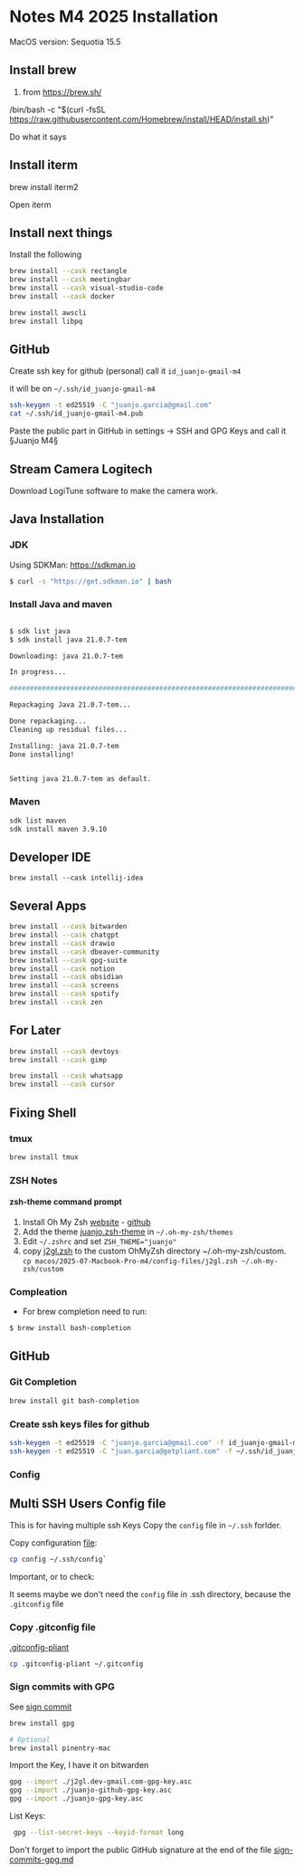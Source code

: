 # Notes M4 2025 Installation

MacOS version: Sequotia 15.5


## Install brew

1. from https://brew.sh/

/bin/bash -c "$(curl -fsSL https://raw.githubusercontent.com/Homebrew/install/HEAD/install.sh)"

Do what it says

## Install iterm

brew install iterm2

Open iterm


## Install next things
Install the following
```sh
brew install --cask rectangle
brew install --cask meetingbar
brew install --cask visual-studio-code
brew install --cask docker
```

```sh
brew install awscli
brew install libpq
```


## GitHub

Create ssh key for github (personal)
call it `id_juanjo-gmail-m4`

it will be on `~/.ssh/id_juanjo-gmail-m4`

```sh
ssh-keygen -t ed25519 -C "juanjo.garcia@gmail.com"
cat ~/.ssh/id_juanjo-gmail-m4.pub
```

Paste the public part in GitHub in settings -> SSH and GPG Keys and call it §Juanjo M4§


## Stream Camera Logitech
Download LogiTune software to make the camera work.

## Java Installation

### JDK
Using SDKMan: https://sdkman.io

```sh
$ curl -s "https://get.sdkman.io" | bash
```


### Install Java and maven
```sh

$ sdk list java
$ sdk install java 21.0.7-tem

Downloading: java 21.0.7-tem

In progress...

######################################################################################################################## 100.0%

Repackaging Java 21.0.7-tem...

Done repackaging...
Cleaning up residual files...

Installing: java 21.0.7-tem
Done installing!


Setting java 21.0.7-tem as default.
```

### Maven

```sh
sdk list maven 
sdk install maven 3.9.10
```

## Developer IDE
```
brew install --cask intellij-idea
```

## Several Apps
```sh
brew install --cask bitwarden
brew install --cask chatgpt
brew install --cask drawio
brew install --cask dbeaver-community
brew install --cask gpg-suite
brew install --cask notion
brew install --cask obsidian
brew install --cask screens
brew install --cask spotify
brew install --cask zen
```

## For Later
```sh
brew install --cask devtoys
brew install --cask gimp

brew install --cask whatsapp
brew install --cask cursor
```



## Fixing Shell

### tmux
```sh
brew install tmux
```

### ZSH Notes

#### zsh-theme command prompt

1. Install Oh My Zsh [website](https://ohmyz.sh/) - [github](https://github.com/ohmyzsh/ohmyzsh)
2. Add the theme [juanjo.zsh-theme](/prompt-zsh-theme/juanjo.zsh-theme) in `~/.oh-my-zsh/themes`
3. Edit `~/.zshrc` and set `ZSH_THEME="juanjo"`
4. copy [j2gl.zsh](/macos/2025-07-Macbook-Pro-m4/config-files/j2gl.zsh) to the custom OhMyZsh directory ~/.oh-my-zsh/custom.  
    `cp macos/2025-07-Macbook-Pro-m4/config-files/j2gl.zsh ~/.oh-my-zsh/custom`

### Compleation
* For brew completion need to run:
```bash
$ brew install bash-completion
```



## GitHub
### Git Completion

```sh
brew install git bash-completion
```

### Create ssh keys files for github

```sh
ssh-keygen -t ed25519 -C "juanjo.garcia@gmail.com" -f id_juanjo-gmail-m4
ssh-keygen -t ed25519 -C "juan.garcia@getpliant.com" -f ~/.ssh/id_juanjo-pliant
```


### Config

## Multi SSH Users Config file

This is for having multiple ssh Keys 
Copy the `config` file in `~/.ssh` forlder.


Copy configuration [file](config): 

```sh
cp config ~/.ssh/config`
```
Important, or to check:

It seems maybe we don't need the `config` file in .ssh directory, because the `.gitconfig` file 


### Copy .gitconfig file

[.gitconfig-pliant](/macos/2025-07-Macbook-Pro-m4/.gitconfig-pliant)

```sh
cp .gitconfig-pliant ~/.gitconfig
```

### Sign commits with GPG 

See [sign commit](/git-configuration/sign-commits-gpg.md)

```sh
brew install gpg

# Optional
brew install pinentry-mac
```

Import the Key, I have it on bitwarden
```sh
gpg --import ./j2gl.dev-gmail.com-gpg-key.asc
gpg --import ./juanjo-github-gpg-key.asc
gpg --import ./juanjo-gpg-key.asc
```

List Keys: 
```sh
 gpg --list-secret-keys --keyid-format long
```

Don't forget to import the public GitHub signature at the end of the file [sign-commits-gpg.md](/git-configuration/sign-commits-gpg.md)
